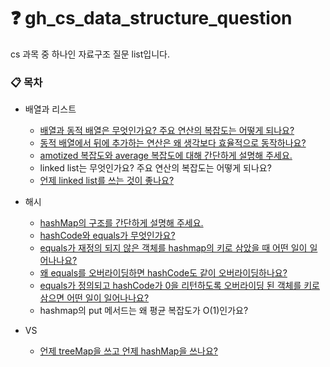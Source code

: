 # ❓ gh_cs_data_structure_question
cs 과목 중 하나인 자료구조 질문 list입니다.

### 📋 목차
* 배열과 리스트
  * [배열과 동적 배열은 무엇인가요? 주요 연산의 복잡도는 어떻게 되나요?](https://github.com/cdog-gh/gh_cs_data_structure_question/tree/main/ARRAY_AND_LIST#-%EB%B0%B0%EC%97%B4%EA%B3%BC-%EB%8F%99%EC%A0%81-%EB%B0%B0%EC%97%B4%EC%9D%B4-%EB%AC%B4%EC%97%87%EC%9D%B8%EA%B0%80%EC%9A%94)
  * [동적 배열에서 뒤에 추가하는 연산은 왜 생각보다 효율적으로 동작하나요?](https://github.com/cdog-gh/gh_cs_data_structure_question/tree/main/ARRAY_AND_LIST#-%EC%99%9C-%EB%8F%99%EC%A0%81-%EB%B0%B0%EC%97%B4%EC%97%90%EC%84%9C-%EB%92%A4%EC%97%90-%EC%B6%94%EA%B0%80%ED%95%98%EB%8A%94-%EC%97%B0%EC%82%B0%EC%9D%B4--%ED%9A%A8%EC%9C%A8%EC%A0%81%EC%9C%BC%EB%A1%9C-%EB%8F%99%EC%9E%91%ED%95%98%EB%82%98%EC%9A%94)
  * [amotized 복잡도와 average 복잡도에 대해 간단하게 설명해 주세요.](https://github.com/cdog-gh/gh_cs_data_structure_question/tree/main/ARRAY_AND_LIST#-amortized-%EB%B6%84%EC%84%9D%EC%9D%B4-%EB%AC%B4%EC%97%87%EC%9D%B8%EA%B0%80%EC%9A%94)
  * linked list는 무엇인가요? 주요 연산의 복잡도는 어떻게 되나요?
  * [언제 linked list를 쓰는 것이 좋나요?](https://github.com/cdog-gh/gh_cs_data_structure_question/tree/main/ARRAY_AND_LIST#-%EC%96%B8%EC%A0%9C-linked-list%EB%A5%BC-%EC%93%B0%EB%82%98%EC%9A%94)

* 해시
  * [hashMap의 구조를 간단하게 설명해 주세요.](https://github.com/cdog-gh/gh_cs_data_structure_question/tree/main/HASH#-hashmap%EC%9D%98-%EA%B5%AC%EC%A1%B0%EA%B0%80-%EC%96%B4%EB%96%BB%EA%B2%8C-%EB%90%98%EB%8A%94%EC%A7%80-%EA%B0%84%EB%8B%A8%ED%9E%88-%EC%84%A4%EB%AA%85%ED%95%B4-%EC%A3%BC%EC%84%B8%EC%9A%94)
  * [hashCode와 equals가 무엇인가요?](https://github.com/cdog-gh/gh_cs_data_structure_question/tree/main/HASH#-hashcode%EC%99%80-equals%EA%B0%80-%EB%AC%B4%EC%97%87%EC%9D%B8%EA%B0%80%EC%9A%94)
  * [equals가 재정의 되지 않은 객체를 hashmap의 키로 삼았을 때 어떤 일이 일어나나요?](https://github.com/cdog-gh/gh_cs_data_structure_question/tree/main/HASH#-equals%EA%B0%80-%EC%9E%AC%EC%A0%95%EC%9D%98-%EB%90%98%EC%A7%80-%EC%95%8A%EC%9D%80-%EA%B0%9D%EC%B2%B4%EB%A5%BC-hashmap%EC%9D%98-%ED%82%A4%EB%A1%9C-%EC%82%BC%EC%95%98%EC%9D%84-%EB%95%8C-%EC%96%B4%EB%96%A4-%EC%9D%BC%EC%9D%B4-%EC%9D%BC%EC%96%B4%EB%82%98%EB%82%98%EC%9A%94)
  * [왜 equals를 오버라이딩하면 hashCode도 같이 오버라이딩하나요?](https://github.com/cdog-gh/gh_cs_data_structure_question/tree/main/HASH#-%EC%99%9C-equals%EB%A5%BC-%EC%98%A4%EB%B2%84%EB%9D%BC%EC%9D%B4%EB%94%A9%ED%95%98%EB%A9%B4-hashcode%EB%8F%84-%EA%B0%99%EC%9D%B4-%EC%98%A4%EB%B2%84%EB%9D%BC%EC%9D%B4%EB%94%A9%ED%95%98%EB%82%98%EC%9A%94)
  * [equals가 정의되고 hashCode가 0을 리턴하도록 오버라이딩 된 객체를 키로 삼으면 어떤 일이 일어나나요?](https://github.com/cdog-gh/gh_cs_data_structure_question/tree/main/HASH#-equals%EA%B0%80-%EC%98%A4%EB%B2%84%EB%9D%BC%EC%9D%B4%EB%94%A9-%EB%90%98%EA%B3%A0-hashcode%EA%B0%80-%EB%AA%A8%EB%91%90-0%EC%9D%84-%EB%A6%AC%ED%84%B4%ED%95%98%EB%8F%84%EB%A1%9D-%EC%98%A4%EB%B2%84%EB%9D%BC%EC%9D%B4%EB%94%A9-%EB%90%9C-%EA%B0%9D%EC%B2%B4%EB%A5%BC-key%EB%A1%9C-%EC%82%BC%EC%9C%BC%EB%A9%B4-%EC%96%B4%EB%96%A4-%EC%9D%BC%EC%9D%B4-%EC%9D%BC%EC%96%B4%EB%82%98%EB%82%98%EC%9A%94)
  * hashmap의 put 메서드는 왜 평균 복잡도가 O(1)인가요?

* VS
  * [언제 treeMap을 쓰고 언제 hashMap을 쓰나요?](https://github.com/cdog-gh/gh_cs_data_structure_question/tree/main/VS#-%EC%96%B8%EC%A0%9C-hashmap%EC%9D%84-%EC%93%B0%EA%B3%A0-%EC%96%B8%EC%A0%9C-treemap%EC%9D%84-%EC%93%B0%EB%82%98%EC%9A%94)